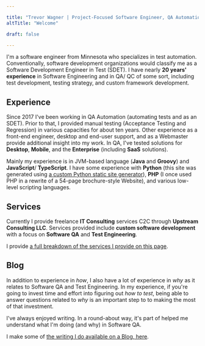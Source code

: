 ```yaml
---

title: "Trevor Wagner | Project-Focused Software Engineer, QA Automation"
altTitle: "Welcome"

draft: false

---
```


I'm a software engineer from Minnesota who specializes in test automation. Conventionally, software development
organizations would classify me as a Software Development Engineer in Test (SDET). I have nearly **20 years' experience** in
Software Engineering and in QA/ QC of some sort, including test development, testing strategy, and custom framework
development.

## Experience

Since 2017 I've been working in QA Automation (automating tests and as an SDET). Prior to that, I provided
manual testing (Acceptance Testing and Regression) in various capacities for about ten years. Other experience as a
front-end engineer, desktop and end-user support, and as a Webmaster provide additional insight into my work. In QA,
I've tested solutions for **Desktop**, **Mobile**, and the **Enterprise** (including **SaaS** solutions).

Mainly my experience is in JVM-based language (**Java** and **Groovy**) and **JavaScript**/ **TypeScript**. I have some
experience with **Python** (this site was generated using [a custom Python static site generator](https://github.com/trevorwagner/trevorwagner.dev)), **PHP** (I once
used PHP in a rewrite of a 54-page brochure-style Website), and various low-level scripting languages.

## Services

Currently I provide freelance **IT Consulting** services C2C through **Upstream Consulting LLC**. Services provided
include
**custom software development** with a focus on **Software QA** and **Test Engineering**.

I provide [a full breakdown of the services I provide on this page](/services/).

## Blog

In addition to experience in _how_, I also have a lot of experience in _why_ as it relates to Software QA and Test
Engineering. In my experience, if you're going to invest time and effort into figuring out _how to test_, being able to
answer questions related to _why_ is an important step to to making the most of that investment.

I've always enjoyed writing. In a round-about way, it's part of helped me understand what I'm doing (and why) in
Software QA.

I make some of [the writing I do available on a Blog, here](/blog/).